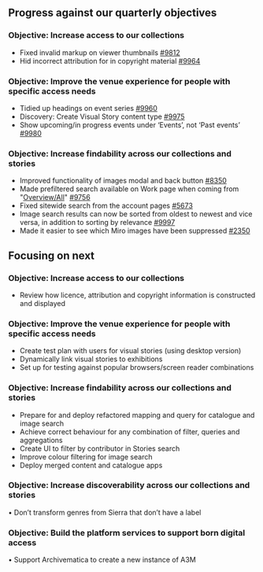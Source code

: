 ## Progress against our quarterly objectives

### Objective: Increase access to our collections
-	Fixed invalid markup on viewer thumbnails [#9812](https://github.com/wellcomecollection/wellcomecollection.org/issues/9812)
-	Hid incorrect attribution for in copyright material [#9964](https://github.com/wellcomecollection/wellcomecollection.org/issues/9964)

### Objective: Improve the venue experience for people with specific access needs
-	Tidied up headings on event series [#9960](https://github.com/wellcomecollection/wellcomecollection.org/issues/9960)
-	Discovery: Create Visual Story content type [#9975](https://github.com/wellcomecollection/wellcomecollection.org/issues/9975)
-	Show upcoming/in progress events under ‘Events’, not ‘Past events’ [#9980](https://github.com/wellcomecollection/wellcomecollection.org/pull/9980)

### Objective: Increase findability across our collections and stories
-	Improved functionality of images modal and back button [#8350](https://github.com/wellcomecollection/wellcomecollection.org/issues/8350)
-	Made prefiltered search available on Work page when coming from "[Overview/All](https://wellcomecollection.org/search/)" [#9756](https://github.com/wellcomecollection/wellcomecollection.org/issues/9756)
-	Fixed sitewide search from the account pages [#5673](https://github.com/wellcomecollection/platform/issues/5673)
-	Image search results can now be sorted from oldest to newest and vice versa, in addition to sorting by relevance [#9997](https://github.com/wellcomecollection/wellcomecollection.org/pull/9997)
-	Made it easier to see which Miro images have been suppressed [#2350](https://github.com/wellcomecollection/catalogue-pipeline/issues/2350)


## Focusing on next
### Objective: Increase access to our collections
- Review how licence, attribution and copyright information is constructed and displayed

### Objective: Improve the venue experience for people with specific access needs
- Create test plan with users for visual stories (using desktop version)
- Dynamically link visual stories to exhibitions
-	Set up for testing against popular browsers/screen reader combinations 

### Objective: Increase findability across our collections and stories
- Prepare for and deploy refactored mapping and query for catalogue and image search
- Achieve correct behaviour for any combination of filter, queries and aggregations
- Create UI to filter by contributor in Stories search
- Improve colour filtering for image search
- Deploy merged content and catalogue apps

### Objective: Increase discoverability across our collections and stories
•	Don’t transform genres from Sierra that don’t have a label 

### Objective: Build the platform services to support born digital access
•	Support Archivematica to create a new instance of A3M
